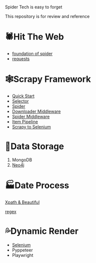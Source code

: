 Spider Tech is easy to forget

This repository is for review and reference



# :spider:Hit The Web

*  <a href="">foundation of spider</a>
* <a href="">requests</a>

# :spider_web:Scrapy Framework

* <a href="https://github.com/p4d0rn/Spider_Document/blob/main/Scrapy/Scrapy%E6%A1%86%E6%9E%B6.md">Quick Start</a>
* <a href="">Selector</a>
* <a href="">Spider</a>
* <a href="">Downloader Middleware</a>
* <a href="">Spider Middleware</a>
* <a href="">Item Pipeline</a>
* <a href="">Scrapy to Selenium</a>

# :house_with_garden:Data Storage

1. MongoDB
2. <a href="https://github.com/p4d0rn/Spider_Document/blob/main/Neo4j/python%E6%93%8D%E4%BD%9Cneo4j.md">Neo4j</a>

# :factory:Date Process

<a href="">Xpath & Beautiful</a>

<a href="">regex</a>

# :sweat_drops:Dynamic Render

* <a href=""> Selenium</a>
* Pyppeteer
* Playwright

